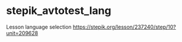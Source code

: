 # stepik_avtotest_lang

Lesson language selection 
https://stepik.org/lesson/237240/step/10?unit=209628